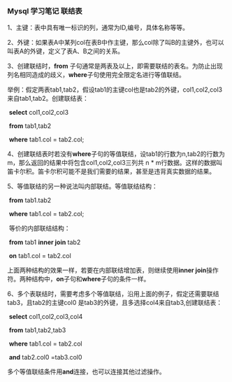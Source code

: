 ### Mysql 学习笔记 联结表

1、主键：表中具有唯一标识的列，通常为ID,编号，具体名称等等。

2、外键：如果表A中某列col在表B中作主键，那么col除了叫B的主键外，也可以叫表A的外键，定义了表A、B之间的关系。

3、创建联结时，**from** 子句通常是两表及以上，即需要联结的表名。为防止出现列名相同造成的歧义，**where**子句使用完全限定名进行等值联结。

​      举例：假定两表tab1,tab2，假设tab1的主键col也是tab2的外键，col1,col2,col3来自tab1,tab2。创建联结表：

​                                **select** col1,col2,col3

​                                **from**  tab1,tab2

​                                **where**  tab1.col = tab2.col;

4、创建联结表时若没有**where**子句的等值联结，设tab1的行数为n,tab2的行数为m，那么返回的结果中将包含col1,col2,col3三列共 n * m行数据。这样的数据叫笛卡尔积。笛卡尔积可能不是我们需要的结果，甚至是违背真实数据的结果。

5、等值联结的另一种说法叫内部联结。等值联结结构：

​                **from**  tab1.tab2

​                **where** tab1.col = tab2.col;

​      等价的内部联结结构：

​                 **from**  tab1 **inner join** tab2

​                 **on**  tab1.col = tab2.col

​     上面两种结构的效果一样，若要在内部联结增加表，则继续使用**inner join**操作符。两种结构中，**on**子句和**where**子句的条件一样。

6、多个表联结时，需要考虑多个等值联结，沿用上面的例子，假定还需要联结tab3，且tab2的主键col0 是tab3的外键，且多选择col4来自tab3,创建联结表：

​                                        **select**   col1,col2,col3,col4

​                                        **from**    tab1,tab2,tab3

​                                        **where**  tab1.col = tab2.col

​                                            **and**  tab2.col0 =tab3.col0

​      多个等值联结条件用**and**连接，也可以连接其他过滤操作。